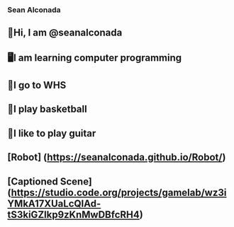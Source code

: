 ### Sean Alconada
## 👋Hi, I am @seanalconada
## 🖥️I am learning computer programming
## 🏫I go to WHS
## 🏀I play basketball
## 🎸I like to play guitar
## [Robot] (https://seanalconada.github.io/Robot/)
## [Captioned Scene] (https://studio.code.org/projects/gamelab/wz3iYMkA17XUaLcQlAd-tS3kiGZlkp9zKnMwDBfcRH4)
